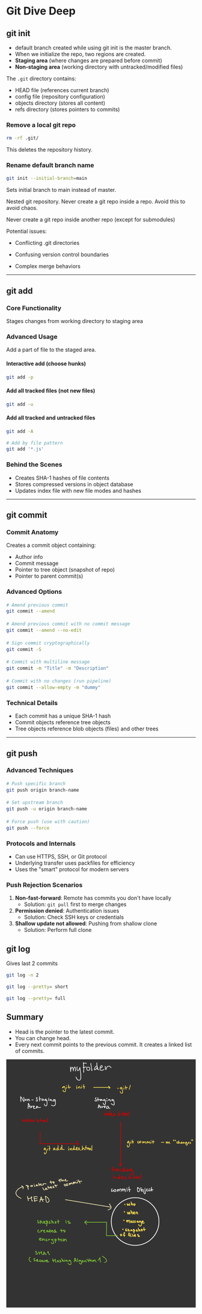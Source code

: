 # Git Dive Deep

## git init

- default branch created while using git init is the master branch.
- When we initialize the repo, two regions are created.
- **Staging area** (where changes are prepared before commit)
- **Non-staging area** (working directory with untracked/modified files)

The `.git` directory contains:

- HEAD file (references current branch)
- config file (repository configuration)
- objects directory (stores all content)
- refs directory (stores pointers to commits)

### Remove a local git repo

```bash
rm -rf .git/
```

This deletes the repository history.

### Rename default branch name

```bash
git init --initial-branch=main
```

Sets initial branch to main instead of master.

Nested git repository.
Never create a git repo inside a repo.
Avoid this to avoid chaos.

Never create a git repo inside another repo (except for submodules)

Potential issues:

- Conflicting .git directories

- Confusing version control boundaries

- Complex merge behaviors

---

## git add

### Core Functionality

Stages changes from working directory to staging area

### Advanced Usage

Add a part of file to the staged area.

#### Interactive add (choose hunks)

```bash
git add -p
```

#### Add all tracked files (not new files)

```bash
git add -u
```

#### Add all tracked and untracked files

```bash
git add -A
```

```bash
# Add by file pattern
git add '*.js'
```

### Behind the Scenes

- Creates SHA-1 hashes of file contents
- Stores compressed versions in object database
- Updates index file with new file modes and hashes

---

## git commit

### Commit Anatomy

Creates a commit object containing:

- Author info
- Commit message
- Pointer to tree object (snapshot of repo)
- Pointer to parent commit(s)

### Advanced Options

```bash
# Amend previous commit
git commit --amend

# Amend previous commit with no commit message
git commit --amend --no-edit

# Sign commit cryptographically
git commit -S

# Commit with multiline message
git commit -m "Title" -m "Description"

# Commit with no changes (run pipeline)
git commit --allow-empty -m "dummy"

```

### Technical Details

- Each commit has a unique SHA-1 hash
- Commit objects reference tree objects
- Tree objects reference blob objects (files) and other trees

---

## git push

### Advanced Techniques

```bash
# Push specific branch
git push origin branch-name

# Set upstream branch
git push -u origin branch-name

# Force push (use with caution)
git push --force
```

### Protocols and Internals

- Can use HTTPS, SSH, or Git protocol
- Underlying transfer uses packfiles for efficiency
- Uses the "smart" protocol for modern servers

### Push Rejection Scenarios

1. **Non-fast-forward**: Remote has commits you don't have locally
   - Solution: `git pull` first to merge changes
2. **Permission denied**: Authentication issues
   - Solution: Check SSH keys or credentials
3. **Shallow update not allowed**: Pushing from shallow clone
   - Solution: Perform full clone

## git log

Gives last 2 commits

```bash
git log -n 2
```

```bash
git log --pretty= short
```

```bash
git log --pretty= full
```

## Summary

- Head is the pointer to the latest commit.
- You can change head.
- Every next commit points to the previous commit. It creates a linked list of commits.

![Git Workflow](images/gitbasics.jpeg)
